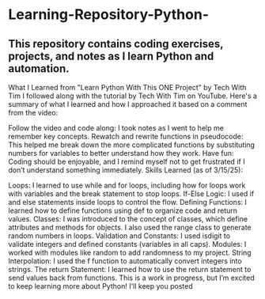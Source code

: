 # Learning-Repository-Python-
This repository contains coding exercises, projects, and notes as I learn Python and automation.
-----
What I Learned from "Learn Python With This ONE Project" by Tech With Tim
I followed along with the tutorial by Tech With Tim on YouTube. Here's a summary of what I learned and how I approached it based on a comment from the video:

Follow the video and code along: I took notes as I went to help me remember key concepts.
Rewatch and rewrite functions in pseudocode: This helped me break down the more complicated functions by substituting numbers for variables to better understand how they work.
Have fun: Coding should be enjoyable, and I remind myself not to get frustrated if I don’t understand something immediately.
Skills Learned (as of 3/15/25):

Loops: I learned to use while and for loops, including how for loops work with variables and the break statement to stop loops.
If-Else Logic: I used if and else statements inside loops to control the flow.
Defining Functions: I learned how to define functions using def to organize code and return values.
Classes: I was introduced to the concept of classes, which define attributes and methods for objects. I also used the range class to generate random numbers in loops.
Validation and Constants: I used isdigit to validate integers and defined constants (variables in all caps).
Modules: I worked with modules like random to add randomness to my project.
String Interpolation: I used the f function to automatically convert integers into strings.
The return Statement: I learned how to use the return statement to send values back from functions.
This is a work in progress, but I’m excited to keep learning more about Python!
I'll keep you posted

